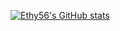 [![Ethy56's GitHub stats](https://github-readme-stats.vercel.app/api?username=ethy56&show_icons=true&theme=radical)](https://github.com/Ethy56)
